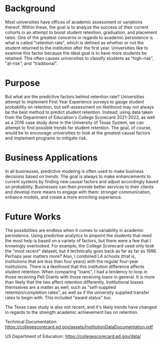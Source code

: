 # Background
Most universities have offices of academic assessment or variations thereof. Within these, the goal is to analyze the success of their current cohorts in an attempt to boost student retention, graduation, and placement rates.
One of the greatest concerns in regards to academic persistence is what is called "retention rate", which is defined as whether or not the student returned to the institution after the first year.
Universities like to examine this factor because the ideal goal is to have more students be retained. This often causes universities to classify students as "high-risk", "at-risk", and "traditional". 

# Purpose
But what are the predictive factors behind retention rate? Universities attempt to implement First Year Experience surveys to gauge student probability on retention, but self-assessment on likelihood may not always be the best method to predict student retention.
Instead, using data taken from the Department of Education's College Scorecard 2021-2022, as well as a 2016 case study done in the University of Texas System, we can attempt to find possible trends for student retention. 
The goal, of course, would be to encourage universities to look at the greatest causal factors and implement programs to mitigate risk. 

# Business Applications
In all businesses, predictive modeling is often used to make business decisions based on trends. The goal is always to make enhancements to current systems by finding new causal factors and adjust accordingly based on probability. 
Businesses can then provide better services to their clients and develop more means to engage with them: stronger communication, enhance models, and create a more enriching experience.

# Future Works 
The possibilities are endless when it comes to variability in academic persistence. Using predictive analytics to pinpoint the students that need the most help is based on a variety of factors, but there were a few that I knowingly overlooked.
For example, the College Scorecard used only took the "most recent" dataset, but it technically goes back as far as far as 1996. Perhaps year matters more? 
Also, I combined L4 schools (that is, institutions that are less than four years) with the regular four-year institutions. There is a likelihood that this institution difference affects student retention. 
When comparing "loans", I had a tendency to loop in those receiving Pell Grants with those receiving loans in general. It is more than likely that the two affect retention differently. 
Institutional biases themselves are a matter as well, such as "self-supplied retention/completion rates", as well as if the university supplied transfer rates to begin with. This included "award status" too.

The Texas case study is also not recent, and it's likely trends have changed in regards to the strength academic achievement has on retention.

Technical Documentation: https://collegescorecard.ed.gov/assets/InstitutionDataDocumentation.pdf

US Department of Education: https://collegescorecard.ed.gov/data/
